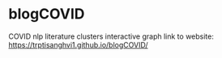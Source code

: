# blogCOVID
COVID nlp literature clusters interactive graph
link to website: https://trptisanghvi1.github.io/blogCOVID/
